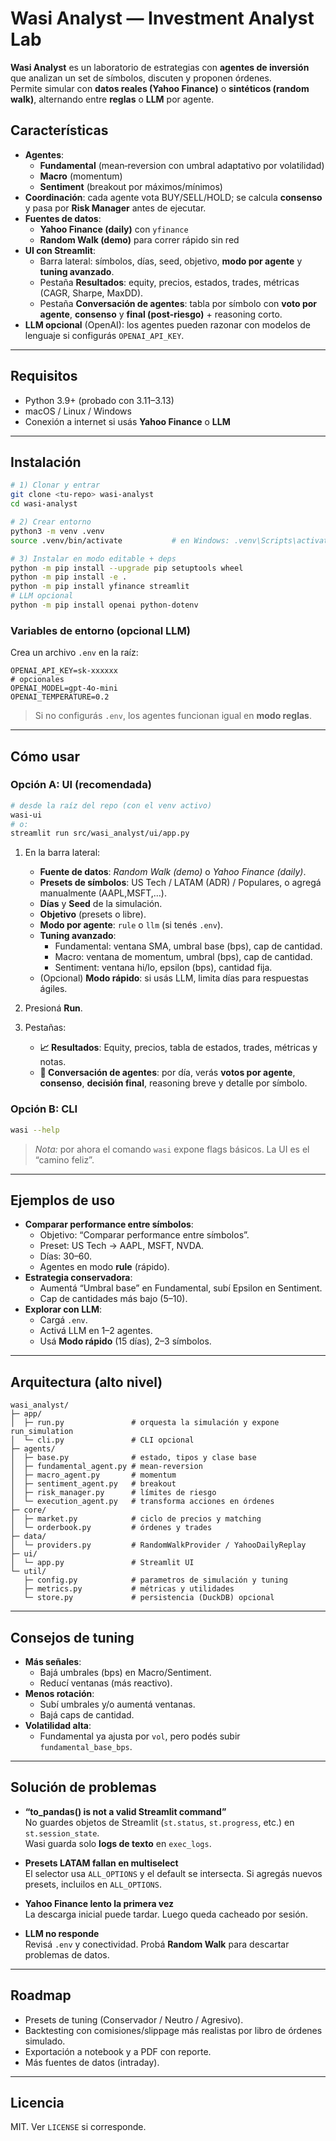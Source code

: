 # Wasi Analyst — Investment Analyst Lab

**Wasi Analyst** es un laboratorio de estrategias con **agentes de inversión** que analizan un set de símbolos, discuten y proponen órdenes.  
Permite simular con **datos reales (Yahoo Finance)** o **sintéticos (random walk)**, alternando entre **reglas** o **LLM** por agente.

## Características

- **Agentes**:
  - **Fundamental** (mean‐reversion con umbral adaptativo por volatilidad)
  - **Macro** (momentum)
  - **Sentiment** (breakout por máximos/mínimos)
- **Coordinación**: cada agente vota BUY/SELL/HOLD; se calcula **consenso** y pasa por **Risk Manager** antes de ejecutar.
- **Fuentes de datos**:
  - **Yahoo Finance (daily)** con `yfinance`
  - **Random Walk (demo)** para correr rápido sin red
- **UI con Streamlit**:
  - Barra lateral: símbolos, días, seed, objetivo, **modo por agente** y **tuning avanzado**.
  - Pestaña **Resultados**: equity, precios, estados, trades, métricas (CAGR, Sharpe, MaxDD).
  - Pestaña **Conversación de agentes**: tabla por símbolo con **voto por agente**, **consenso** y **final (post-riesgo)** + reasoning corto.
- **LLM opcional** (OpenAI): los agentes pueden razonar con modelos de lenguaje si configurás `OPENAI_API_KEY`.

---

## Requisitos

- Python 3.9+ (probado con 3.11–3.13)
- macOS / Linux / Windows
- Conexión a internet si usás **Yahoo Finance** o **LLM**

---

## Instalación

```bash
# 1) Clonar y entrar
git clone <tu-repo> wasi-analyst
cd wasi-analyst

# 2) Crear entorno
python3 -m venv .venv
source .venv/bin/activate           # en Windows: .venv\Scripts\activate

# 3) Instalar en modo editable + deps
python -m pip install --upgrade pip setuptools wheel
python -m pip install -e .
python -m pip install yfinance streamlit
# LLM opcional
python -m pip install openai python-dotenv
```

### Variables de entorno (opcional LLM)

Crea un archivo `.env` en la raíz:

```
OPENAI_API_KEY=sk-xxxxxx
# opcionales
OPENAI_MODEL=gpt-4o-mini
OPENAI_TEMPERATURE=0.2
```

> Si no configurás `.env`, los agentes funcionan igual en **modo reglas**.

---

## Cómo usar

### Opción A: UI (recomendada)

```bash
# desde la raíz del repo (con el venv activo)
wasi-ui
# o:
streamlit run src/wasi_analyst/ui/app.py
```

1. En la barra lateral:
   - **Fuente de datos**: _Random Walk (demo)_ o _Yahoo Finance (daily)_.
   - **Presets de símbolos**: US Tech / LATAM (ADR) / Populares, o agregá manualmente (AAPL,MSFT,…).
   - **Días** y **Seed** de la simulación.
   - **Objetivo** (presets o libre).
   - **Modo por agente**: `rule` o `llm` (si tenés `.env`).
   - **Tuning avanzado**:
     - Fundamental: ventana SMA, umbral base (bps), cap de cantidad.
     - Macro: ventana de momentum, umbral (bps), cap de cantidad.
     - Sentiment: ventana hi/lo, epsilon (bps), cantidad fija.
   - (Opcional) **Modo rápido**: si usás LLM, limita días para respuestas ágiles.

2. Presioná **Run**.

3. Pestañas:
   - **📈 Resultados**: Equity, precios, tabla de estados, trades, métricas y notas.
   - **🧠 Conversación de agentes**: por día, verás **votos por agente**, **consenso**, **decisión final**, reasoning breve y detalle por símbolo.

### Opción B: CLI

```bash
wasi --help
```

> *Nota:* por ahora el comando `wasi` expone flags básicos. La UI es el “camino feliz”.

---

## Ejemplos de uso

- **Comparar performance entre símbolos**:
  - Objetivo: “Comparar performance entre símbolos”.
  - Preset: US Tech → AAPL, MSFT, NVDA.
  - Días: 30–60.
  - Agentes en modo **rule** (rápido).
- **Estrategia conservadora**:
  - Aumentá “Umbral base” en Fundamental, subí Epsilon en Sentiment.
  - Cap de cantidades más bajo (5–10).
- **Explorar con LLM**:
  - Cargá `.env`.
  - Activá LLM en 1–2 agentes.
  - Usá **Modo rápido** (15 días), 2–3 símbolos.

---

## Arquitectura (alto nivel)

```
wasi_analyst/
├─ app/
│  ├─ run.py               # orquesta la simulación y expone run_simulation
│  └─ cli.py               # CLI opcional
├─ agents/
│  ├─ base.py              # estado, tipos y clase base
│  ├─ fundamental_agent.py # mean-reversion
│  ├─ macro_agent.py       # momentum
│  ├─ sentiment_agent.py   # breakout
│  ├─ risk_manager.py      # límites de riesgo
│  └─ execution_agent.py   # transforma acciones en órdenes
├─ core/
│  ├─ market.py            # ciclo de precios y matching
│  └─ orderbook.py         # órdenes y trades
├─ data/
│  └─ providers.py         # RandomWalkProvider / YahooDailyReplay
├─ ui/
│  └─ app.py               # Streamlit UI
└─ util/
   ├─ config.py            # parametros de simulación y tuning
   ├─ metrics.py           # métricas y utilidades
   └─ store.py             # persistencia (DuckDB) opcional
```

---

## Consejos de tuning

- **Más señales**:
  - Bajá umbrales (bps) en Macro/Sentiment.
  - Reducí ventanas (más reactivo).
- **Menos rotación**:
  - Subí umbrales y/o aumentá ventanas.
  - Bajá caps de cantidad.
- **Volatilidad alta**:
  - Fundamental ya ajusta por `vol`, pero podés subir `fundamental_base_bps`.

---

## Solución de problemas

- **“to_pandas() is not a valid Streamlit command”**  
  No guardes objetos de Streamlit (`st.status`, `st.progress`, etc.) en `st.session_state`.  
  Wasi guarda solo **logs de texto** en `exec_logs`.

- **Presets LATAM fallan en multiselect**  
  El selector usa `ALL_OPTIONS` y el default se intersecta. Si agregás nuevos presets, incluilos en `ALL_OPTIONS`.

- **Yahoo Finance lento la primera vez**  
  La descarga inicial puede tardar. Luego queda cacheado por sesión.

- **LLM no responde**  
  Revisá `.env` y conectividad. Probá **Random Walk** para descartar problemas de datos.

---

## Roadmap

- Presets de tuning (Conservador / Neutro / Agresivo).
- Backtesting con comisiones/slippage más realistas por libro de órdenes simulado.
- Exportación a notebook y a PDF con reporte.
- Más fuentes de datos (intraday).

---

## Licencia

MIT. Ver `LICENSE` si corresponde.
